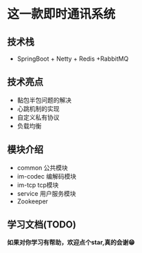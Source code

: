 # 这一款即时通讯系统
## 技术栈
- SpringBoot + Netty + Redis +RabbitMQ

## 技术亮点

- 黏包半包问题的解决
- 心跳机制的实现
- 自定义私有协议
- 负载均衡

## 模块介绍
- common 公共模块
- im-codec 编解码模块
- im-tcp tcp模块
- service 用户服务模块
- Zookeeper

## 学习文档(TODO)


**如果对你学习有帮助，欢迎点个star,真的会谢😁** 


